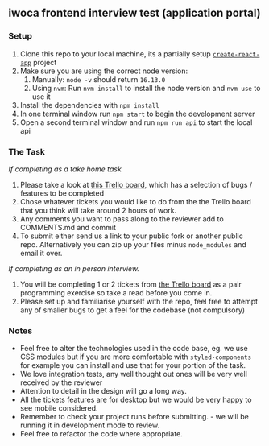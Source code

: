 ## iwoca frontend interview test (application portal)

### Setup

1. Clone this repo to your local machine, its a partially setup [`create-react-app`](https://github.com/facebook/create-react-app) project
1. Make sure you are using the correct node version:
    1. Manually: `node -v` should return `16.13.0`
    2. Using `nvm`: Run `nvm install` to install the node version and `nvm use` to use it
1. Install the dependencies with `npm install`
1. In one terminal window run `npm start` to begin the development server
1. Open a second terminal window and run `npm run api` to start the local api

### The Task

_If completing as a take home task_

1. Please take a look at [this Trello board](https://trello.com/b/Y8kFd9tM/iwoca-application-portal-test), which has a selection of bugs / features to be completed
1. Chose whatever tickets you would like to do from the the Trello board that you think will take around 2 hours of work.
1. Any comments you want to pass along to the reviewer add to COMMENTS.md and commit
1. To submit either send us a link to your public fork or another public repo. Alternatively you can zip up your files minus `node_modules` and email it over.

_If completing as an in person interview._

1. You will be completing 1 or 2 tickets from [the Trello board](https://trello.com/b/Y8kFd9tM/iwoca-application-portal-test) as a pair programming exercise so take a read before you come in.
2. Please set up and familiarise yourself with the repo, feel free to attempt any of smaller bugs to get a feel for the codebase (not compulsory)

### Notes

- Feel free to alter the technologies used in the code base, eg. we use CSS modules but if you are more comfortable with `styled-components` for example you can install and use that for your portion of the task.
- We love integration tests, any well thought out ones will be very well received by the reviewer
- Attention to detail in the design will go a long way.
- All the tickets features are for desktop but we would be very happy to see mobile considered.
- Remember to check your project runs before submitting. - we will be running it in development mode to review.
- Feel free to refactor the code where appropriate.
